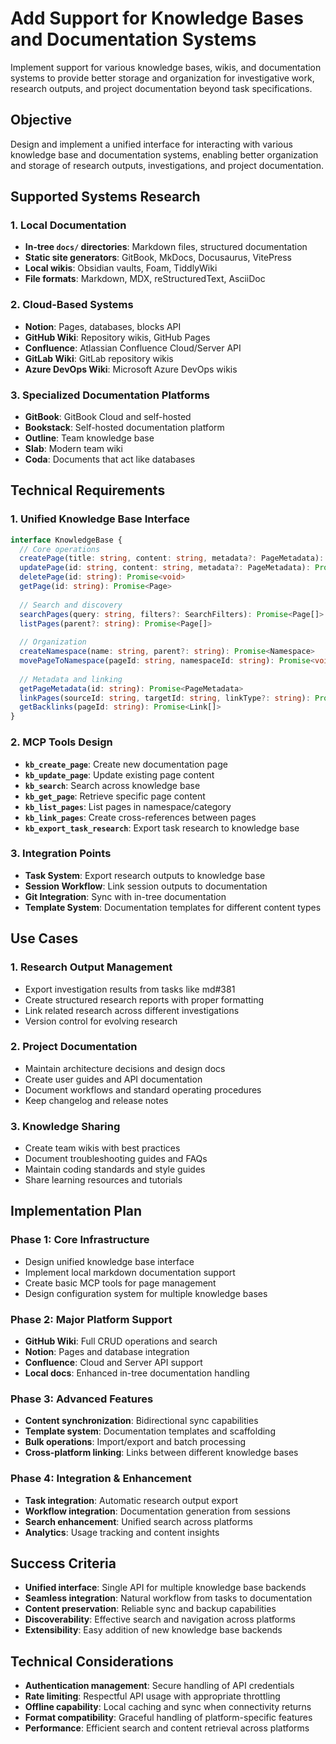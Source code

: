 # Add Support for Knowledge Bases and Documentation Systems

Implement support for various knowledge bases, wikis, and documentation systems to provide better storage and organization for investigative work, research outputs, and project documentation beyond task specifications.

## Objective

Design and implement a unified interface for interacting with various knowledge base and documentation systems, enabling better organization and storage of research outputs, investigations, and project documentation.

## Supported Systems Research

### 1. Local Documentation
- **In-tree `docs/` directories**: Markdown files, structured documentation
- **Static site generators**: GitBook, MkDocs, Docusaurus, VitePress
- **Local wikis**: Obsidian vaults, Foam, TiddlyWiki
- **File formats**: Markdown, MDX, reStructuredText, AsciiDoc

### 2. Cloud-Based Systems
- **Notion**: Pages, databases, blocks API
- **GitHub Wiki**: Repository wikis, GitHub Pages
- **Confluence**: Atlassian Confluence Cloud/Server API
- **GitLab Wiki**: GitLab repository wikis
- **Azure DevOps Wiki**: Microsoft Azure DevOps wikis

### 3. Specialized Documentation Platforms
- **GitBook**: GitBook Cloud and self-hosted
- **Bookstack**: Self-hosted documentation platform
- **Outline**: Team knowledge base
- **Slab**: Modern team wiki
- **Coda**: Documents that act like databases

## Technical Requirements

### 1. Unified Knowledge Base Interface
```typescript
interface KnowledgeBase {
  // Core operations
  createPage(title: string, content: string, metadata?: PageMetadata): Promise<Page>
  updatePage(id: string, content: string, metadata?: PageMetadata): Promise<Page>
  deletePage(id: string): Promise<void>
  getPage(id: string): Promise<Page>
  
  // Search and discovery
  searchPages(query: string, filters?: SearchFilters): Promise<Page[]>
  listPages(parent?: string): Promise<Page[]>
  
  // Organization
  createNamespace(name: string, parent?: string): Promise<Namespace>
  movePageToNamespace(pageId: string, namespaceId: string): Promise<void>
  
  // Metadata and linking
  getPageMetadata(id: string): Promise<PageMetadata>
  linkPages(sourceId: string, targetId: string, linkType?: string): Promise<void>
  getBacklinks(pageId: string): Promise<Link[]>
}
```

### 2. MCP Tools Design
- **`kb_create_page`**: Create new documentation page
- **`kb_update_page`**: Update existing page content
- **`kb_search`**: Search across knowledge base
- **`kb_get_page`**: Retrieve specific page content
- **`kb_list_pages`**: List pages in namespace/category
- **`kb_link_pages`**: Create cross-references between pages
- **`kb_export_task_research`**: Export task research to knowledge base

### 3. Integration Points
- **Task System**: Export research outputs to knowledge base
- **Session Workflow**: Link session outputs to documentation
- **Git Integration**: Sync with in-tree documentation
- **Template System**: Documentation templates for different content types

## Use Cases

### 1. Research Output Management
- Export investigation results from tasks like md#381
- Create structured research reports with proper formatting
- Link related research across different investigations
- Version control for evolving research

### 2. Project Documentation
- Maintain architecture decisions and design docs
- Create user guides and API documentation
- Document workflows and standard operating procedures
- Keep changelog and release notes

### 3. Knowledge Sharing
- Create team wikis with best practices
- Document troubleshooting guides and FAQs
- Maintain coding standards and style guides
- Share learning resources and tutorials

## Implementation Plan

### Phase 1: Core Infrastructure
- Design unified knowledge base interface
- Implement local markdown documentation support
- Create basic MCP tools for page management
- Design configuration system for multiple knowledge bases

### Phase 2: Major Platform Support
- **GitHub Wiki**: Full CRUD operations and search
- **Notion**: Pages and database integration
- **Confluence**: Cloud and Server API support
- **Local docs**: Enhanced in-tree documentation handling

### Phase 3: Advanced Features
- **Content synchronization**: Bidirectional sync capabilities
- **Template system**: Documentation templates and scaffolding
- **Bulk operations**: Import/export and batch processing
- **Cross-platform linking**: Links between different knowledge bases

### Phase 4: Integration & Enhancement
- **Task integration**: Automatic research output export
- **Workflow integration**: Documentation generation from sessions
- **Search enhancement**: Unified search across platforms
- **Analytics**: Usage tracking and content insights

## Success Criteria

- **Unified interface**: Single API for multiple knowledge base backends
- **Seamless integration**: Natural workflow from tasks to documentation
- **Content preservation**: Reliable sync and backup capabilities
- **Discoverability**: Effective search and navigation across platforms
- **Extensibility**: Easy addition of new knowledge base backends

## Technical Considerations

- **Authentication management**: Secure handling of API credentials
- **Rate limiting**: Respectful API usage with appropriate throttling
- **Offline capability**: Local caching and sync when connectivity returns
- **Format compatibility**: Graceful handling of platform-specific features
- **Performance**: Efficient search and content retrieval across platforms